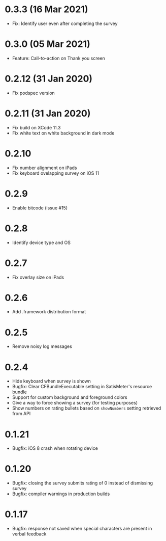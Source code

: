 # 0.3.3 (16 Mar 2021)

- Fix: Identify user even after completing the survey

# 0.3.0 (05 Mar 2021)

- Feature: Call-to-action on Thank you screen

# 0.2.12 (31 Jan 2020)

- Fix podspec version

# 0.2.11 (31 Jan 2020)

- Fix build on XCode 11.3
- Fix white text on white background in dark mode

# 0.2.10

- Fix number alignment on iPads
- Fix keyboard ovelapping survey on iOS 11

# 0.2.9

- Enable bitcode (issue #15)

# 0.2.8

- Identify device type and OS

# 0.2.7

- Fix overlay size on iPads

# 0.2.6

- Add .framework distribution format

# 0.2.5

- Remove noisy log messages

# 0.2.4

- Hide keyboard when survey is shown
- Bugfix: Clear CFBundleExecutable setting in SatisMeter's resource bundle
- Support for custom background and foreground colors
- Give a way to force showing a survey (for testing purposes)
- Show numbers on rating bullets based on `showNumbers` setting retrieved from API

# 0.1.21

- Bugfix: iOS 8 crash when rotating device

# 0.1.20

- Bugfix: closing the survey submits rating of 0 instead of dismissing survey
- Bugfix: compiler warnings in production builds

# 0.1.17

- Bugfix: response not saved when special characters are present in verbal feedback
